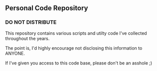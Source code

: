 Personal Code Repository
---

### DO NOT DISTRIBUTE
This repository contains various scripts and utilty code I've collected throughout the years.

The point is, I'd highly encourage not disclosing this information to ANYONE.

If I've given you access to this code base, please don't be an asshole ;)
